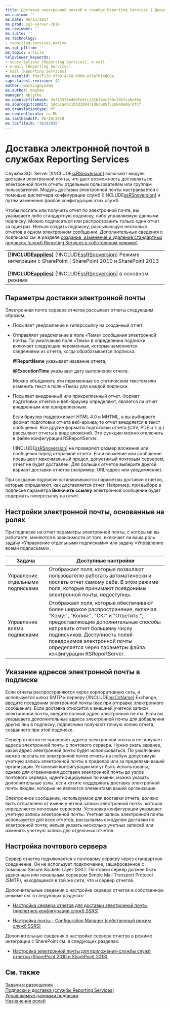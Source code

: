 ```yaml
---
title: Доставка электронной почтой в службах Reporting Services | Документы Майкрософт
ms.custom: ''
ms.date: 06/13/2017
ms.prod: sql-server-2014
ms.reviewer: ''
ms.suite: ''
ms.technology:
- reporting-services-native
ms.tgt_pltfrm: ''
ms.topic: article
helpviewer_keywords:
- subscriptions [Reporting Services], e-mail
- e-mail [Reporting Services]
- mail [Reporting Services]
ms.assetid: fda2f130-97b9-4258-9dbb-e93a70f4d08a
caps.latest.revision: 42
author: markingmyname
ms.author: maghan
manager: mblythe
ms.openlocfilehash: 9af13376bd8dfe6fc182b784c250c286fcabdf6a
ms.sourcegitcommit: 5dd5cad0c1bbd308471d6c885f516948ad67dfcf
ms.translationtype: MT
ms.contentlocale: ru-RU
ms.lasthandoff: 06/19/2018
ms.locfileid: "36193035"
---
```

# <a name="e-mail-delivery-in-reporting-services"></a>Доставка электронной почтой в службах Reporting Services
  Службы SQL Server [!INCLUDE[ssRSnoversion](../../includes/ssrsnoversion-md.md)] включают модуль доставки электронной почты, что дает возможность доставлять по электронной почте отчеты отдельным пользователям или группам пользователей. Модуль доставки электронной почты настраивается с помощью диспетчера конфигурации служб [!INCLUDE[ssRSnoversion](../../includes/ssrsnoversion-md.md)] и путем изменения файлов конфигурации этих служб.  
  
 Чтобы послать или получить отчет по электронной почте, вы указываете либо стандартную подписку, либо управляемую данными подписку. Можно подписаться или распространить только один отчет за один раз. Нельзя создать подписку, рассылающую несколько отчетов в одном электронном сообщении. Дополнительные сведения о подписках см. в разделе [создание, изменение и удаление стандартных подписок &#40;служб Reporting Services в собственном режиме&#41;](create-and-manage-subscriptions-for-native-mode-report-servers.md).  
  
||  
|-|  
|**[!INCLUDE[applies](../../includes/applies-md.md)]**  [!INCLUDE[ssRSnoversion](../../includes/ssrsnoversion-md.md)] Режиме интеграции с SharePoint &#124; SharePoint 2010 и SharePoint 2013<br /><br /> **[!INCLUDE[applies](../../includes/applies-md.md)]**  [!INCLUDE[ssRSnoversion](../../includes/ssrsnoversion-md.md)] в основном режиме|  
  
## <a name="e-mail-delivery-options"></a>Параметры доставки электронной почты  
 Электронная почта сервера отчетов рассылает отчеты следующим образом.  
  
-   Посылает уведомление и гиперссылку на созданный отчет.  
  
-   Отправляет уведомление в поле «Тема» сообщения электронной почты. По умолчанию поле «Тема» в определении подписки включает следующие переменные, которые заменяются сведениями из отчета, когда обрабатывается подписка:  
  
     **@ReportName** указывает название отчета;  
  
     **@ExecutionTime** указывает дату выполнения отчета.  
  
     Можно объединить эти переменные со статическим текстом или изменить текст в поле «Тема» для каждой подписки.  
  
-   Посылает внедренный или прикрепленный отчет. Формат подготовки отчетов и веб-браузер определяют, является ли отчет внедренным или прикрепленным.  
  
     Если браузер поддерживает HTML 4.0 и MHTML, а вы выбираете формат подготовки отчета веб-архива, то отчет внедряется в текст сообщения. Все другие форматы подготовки отчета (CSV, PDF и т. д.) рассылают отчеты в виде вложений. Эту функцию можно отключить в файле конфигурации RSReportServer.  
  
     [!INCLUDE[ssRSnoversion](../../includes/ssrsnoversion-md.md)] не проверяют размер вложения или сообщения перед отправкой отчета. Если вложение или сообщение превышает максимальный предел, допустимый почтовым сервером, отчет не будет доставлен. Для больших отчетов выберите другой вариант доставки отчетов (например, URL-адрес или уведомление).  
  
 При создании подписки устанавливаются параметры доставки отчетов, которые определяют, как доставляется отчет. Например, при выборе в подписке параметра **Включить ссылку** электронное сообщение будет содержать гиперссылку на отчет.  
  
## <a name="role-based-e-mail-settings"></a>Настройки электронной почты, основанные на ролях  
 При подписке на отчет параметры электронной почты, с которыми вы работаете, меняются в зависимости от того, включает ли ваша роль задачу «Управление отдельными подписками» или задачу «Управление всеми подписками».  
  
|Задача|Доступные настройки|  
|----------|------------------------|  
|Управление отдельными подписками|Отображает поля, которые позволяют пользователю работать автоматически и послать отчет самому себе. В этом режиме поля, которые принимают псевдонимы электронной почты, недоступны.|  
|Управление всеми подписками|Отображает поля, которые обеспечивают более широкое распространение, включая "Кому:", "Копия:", "СК:" и "Ответить:", предоставляющие дополнительные способы направить отчет большему числу подписчиков. Доступность полей псевдонимов электронной почты определяется через параметры файла конфигурации RSReportServer.|  
  
## <a name="specifying-e-mail-addresses-in-a-subscription"></a>Указание адресов электронной почты в подписке  
 Если отчеты распространяются через корпоративную сеть, и используется шлюз SMTP к серверу [!INCLUDE[msCoName](../../includes/msconame-md.md)] Exchange, введите псевдоним электронной почты (как при отправке электронного сообщения). Если доставка относится к внешней учетной записи электронной почты, введите полный адрес электронной почты. Если вы указываете дополнительные адреса электронной почты для добавления других лиц в подписку, подписчики получают точную копию отчета, созданного при этой подписке.  
  
 Сервер отчетов не проверяет адреса электронной почты и не получает адреса электронной почты с почтового сервера. Нужно знать заранее, какой адрес электронной почты будет использоваться. По умолчанию можно послать по электронной почте отчеты на любую допустимую учетную запись электронной почты в пределах или за пределами вашей организации. Установки конфигурации могут быть использованы, однако для ограничения доставки электронной почты до узлов почтового сервера, идентифицируемых по имени, можно указать дополнительные узлы, если хотите поддержать доставку электронной почты людям, которые не являются элементами вашей организации.  
  
 Электронное сообщение, используемое для доставки отчета, должно быть отправлено от имени учетной записи электронной почты, которая определяется почтовым сервером. Установка конфигурации указывает учетную запись электронной почты. Учетная запись электронной почты используется для всех отчетов, рассылаемых модулем доставки по электронной почте; нельзя указать несколько учетных записей или изменять учетную запись для отдельных отчетов.  
  
## <a name="e-mail-server-configuration"></a>Настройка почтового сервера  
 Сервер отчетов подключается к почтовому серверу через стандартное соединение. Он не использует подключение, зашифрованное с помощью Secure Sockets Layer (SSL). Почтовый сервер должен быть удаленным или локальным сервером Simple Mail Transport Protocol (SMTP), находящимся в той же сети, что и сервер отчетов.  
  
 Дополнительные сведения о настройке сервера отчетов в собственном режиме см. в следующих разделах:  
  
-   [Настройка сервера отчетов для доставки электронной почты &#40;диспетчер конфигурации служб SSRS&#41;](../../sql-server/install/configure-a-report-server-for-e-mail-delivery-ssrs-configuration-manager.md)  
  
-   [Настройка почты - Configuration Manager &#40;собственный режим служб SSRS&#41;](../install-windows/e-mail-settings-reporting-services-native-mode-configuration-manager.md)  
  
 Дополнительные сведения о настройке сервера отчетов в режиме интеграции с SharePoint см. в следующих разделах:  
  
-   [Настройка электронной почты для приложения-службы служб отчетов &#40;SharePoint 2010 и SharePoint 2013&#41;](../install-windows/configure-e-mail-for-a-reporting-services-service-application.md)  
  
## <a name="see-also"></a>См. также  
 [Задачи и разрешения](../security/tasks-and-permissions.md)   
 [Подписки и доставка &#40;службы Reporting Services&#41;](subscriptions-and-delivery-reporting-services.md)   
 [Управляемые данными подписки](data-driven-subscriptions.md)   
 [Назначения ролей](../security/role-assignments.md)  
  
  